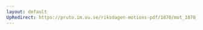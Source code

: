 ```yaml
---
layout: default
UpRedirect: https://pruto.im.uu.se/riksdagen-motions-pdf/1870/mot_1870__fk__33/mot_1870__fk__33-002.pdf
---
```

